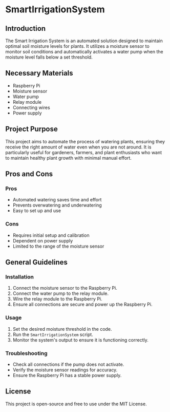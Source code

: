 # SmartIrrigationSystem

## Introduction
The Smart Irrigation System is an automated solution designed to maintain optimal soil moisture levels for plants. It utilizes a moisture sensor to monitor soil conditions and automatically activates a water pump when the moisture level falls below a set threshold.

## Necessary Materials
- Raspberry Pi
- Moisture sensor
- Water pump
- Relay module
- Connecting wires
- Power supply

## Project Purpose
This project aims to automate the process of watering plants, ensuring they receive the right amount of water even when you are not around. It is particularly useful for gardeners, farmers, and plant enthusiasts who want to maintain healthy plant growth with minimal manual effort.

## Pros and Cons

### Pros
- Automated watering saves time and effort
- Prevents overwatering and underwatering
- Easy to set up and use

### Cons
- Requires initial setup and calibration
- Dependent on power supply
- Limited to the range of the moisture sensor

## General Guidelines

### Installation
1. Connect the moisture sensor to the Raspberry Pi.
2. Connect the water pump to the relay module.
3. Wire the relay module to the Raspberry Pi.
4. Ensure all connections are secure and power up the Raspberry Pi.

### Usage
1. Set the desired moisture threshold in the code.
2. Run the `SmartIrrigationSystem` script.
3. Monitor the system's output to ensure it is functioning correctly.

### Troubleshooting
- Check all connections if the pump does not activate.
- Verify the moisture sensor readings for accuracy.
- Ensure the Raspberry Pi has a stable power supply.

## License
This project is open-source and free to use under the MIT License.
